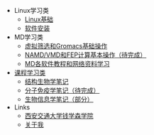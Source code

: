 - Linux学习类
  - [Linux基础](/Linux/Linux-fundamental.md)
  - [软件安装](/Linux/Prepare-for-the-computer.md)
- MD学习类
  - [虚拟筛选和Gromacs基础操作](/MD/UROPS-run-and-result.md)
  - [NAMD/VMD和FEP计算基本操作（待完成）](/MD/FYP-notes.md)
  - [MD各软件教程和网络资料学习](/MD/MD-tutorials-all.md)
- [课程学习类](/course/README.md)
  - [结构生物学笔记](/course/structural-biology/sb-outline.md)
  - [分子免疫学笔记（待完成）](/course/molecular-immunology/molecular-immunology.md)
  - [生物信息学笔记（部分）](/course/bioinformatics/bioinformatics.md)
- Links
  - [西安交通大学钱学森学院](http://bjb.xjtu.edu.cn/)
  - [关于我](utils/about.md)